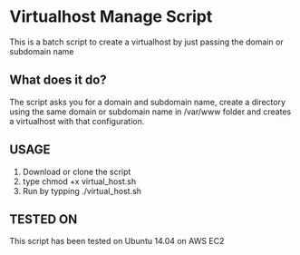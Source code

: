 Virtualhost Manage Script
===========

This is a batch script to create a virtualhost by just passing the domain or subdomain name

## What does it do? ##

The script asks you for a domain and subdomain name, create a directory using the same domain or subdomain name in /var/www folder and creates a virtualhost with that configuration.

## USAGE ##

1. Download or clone the script
2. type chmod +x virtual_host.sh
3. Run by typping ./virtual_host.sh

## TESTED ON ##

This script has been tested on Ubuntu 14.04 on AWS EC2
